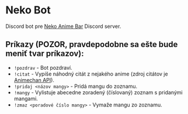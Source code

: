 # Neko Bot

Discord bot pre [Neko Anime Bar](http://nekobar.cz/) Discord server.

## Príkazy (POZOR, pravdepodobne sa ešte bude meniť tvar príkazov):
- `!pozdrav` - Bot pozdraví.
- `!citat` - Vypíše náhodný citát z nejakého anime (zdroj citátov je [Animechan API](https://github.com/rocktimsaikia/anime-chan)).
- `!pridaj <názov mangy>` - Pridá mangu do zoznamu.
- `!mangy` - Vylistuje abecedne zoradený (číslovaný) zoznam s pridanými mangami.
- `!zmaz <poradové číslo mangy>` - Vymaže mangu zo zoznamu.
